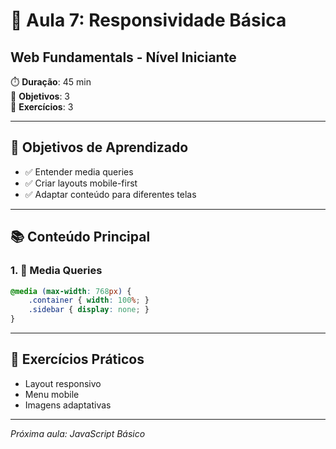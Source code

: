 # 📱 Aula 7: Responsividade Básica
## Web Fundamentals - Nível Iniciante

⏱️ **Duração**: 45 min  
🎯 **Objetivos**: 3  
🧪 **Exercícios**: 3  

---

## 🎯 Objetivos de Aprendizado
- ✅ Entender media queries
- ✅ Criar layouts mobile-first
- ✅ Adaptar conteúdo para diferentes telas

---

## 📚 Conteúdo Principal

### 1. 🌟 Media Queries
```css
@media (max-width: 768px) {
    .container { width: 100%; }
    .sidebar { display: none; }
}
```

---

## 🧪 Exercícios Práticos
- Layout responsivo
- Menu mobile
- Imagens adaptativas

---

*Próxima aula: JavaScript Básico*

